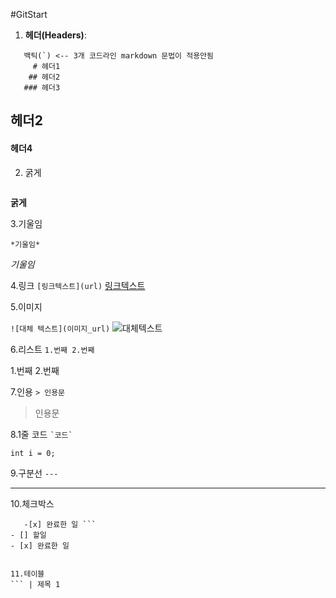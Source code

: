 #GitStart

1. **헤더(Headers)**:
```
   백틱(`) <-- 3개 코드라인 markdown 문법이 적용안됨
     # 헤더1
    ## 헤더2
   ### 헤더3

```

## 헤더2

#### 헤더4
2. 굵게
``` **굵게**

```

**굵게**

3.기울임

``` *기울임* ```

*기울임*

4.링크
```[링크텍스트](url)```
[링크텍스트](url)

5.이미지

```![대체 텍스트](이미지_url)```
![대체텍스트](이미지_url)

6.리스트
```1.번째 2.번째```

   1.번째
   2.번째
   
7.인용
``` > 인용문 ```
> 인용문
>
> 
8.1줄 코드
``` `코드` ```

` int i = 0; `

9.구분선
```---```

---

10.체크박스
```-[] 할일
   -[x] 완료한 일 ```
- [] 할일
- [x] 완료한 일


11.테이블
``` | 제목 1
